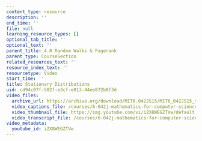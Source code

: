 ```yaml
---
content_type: resource
description: ''
end_time: ''
file: null
learning_resource_types: []
optional_tab_title: ''
optional_text: ''
parent_title: 4.8 Random Walks & Pagerank
parent_type: CourseSection
related_resources_text: ''
resource_index_text: ''
resourcetype: Video
start_time: ''
title: Stationary Distributions
uid: cd94c07f-582f-e3cf-e013-44ee872b8f3d
video_files:
  archive_url: https://archive.org/download/MIT6.042JS15/MIT6_042JS15_stable_distribution_ipod.mp4
  video_captions_file: /courses/6-042j-mathematics-for-computer-science-spring-2015/4749a6f6dd24596e8793906e1ca3473e_iZX8WEGZTVw.vtt
  video_thumbnail_file: https://img.youtube.com/vi/iZX8WEGZTVw/default.jpg
  video_transcript_file: /courses/6-042j-mathematics-for-computer-science-spring-2015/269a2925f6182e36badeff0ec6c2548a_iZX8WEGZTVw.pdf
video_metadata:
  youtube_id: iZX8WEGZTVw
---
```

